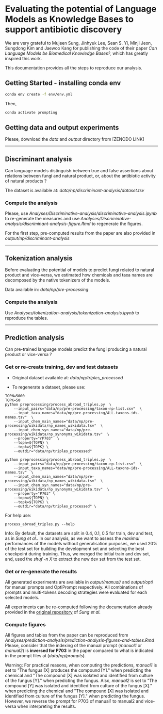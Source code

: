 # Evaluating the potential of Language Models as Knowledge Bases to support antibiotic discovery

We are very grateful to Mujeen Sung, Jinhyuk Lee, Sean S. Yi, Minji Jeon, Sungdong Kim and Jaewoo Kang for publishing the code of their paper *Can Language Models be Biomedical Knowledge Bases?*, which has greatly inspired this work.

This documentation provides all the steps to reproduce our analysis.
 
## Getting Started - installing conda env

```bash
conda env create -f env/env.yml
```

Then,
```bash
conda activate prompting
```

## Getting data and output experiments

Please, download the *data* and *output* directory from [ZENODO LINK]

* * *

## Discriminant analysis

Can language models distinguish between true and false assertions about relations between fungi and natural product, or, about the antibiotic activity of natural products ?

The dataset is available at: *data/np/discriminant-analysis/dataset.tsv*

### Compute the analysis
Please, use *Analyses/Discriminative-analysis/discriminative-analysis.ipynb* to re-generate the measures and use *Analyses/Discriminative-analysis/discriminant-analysis-figure.Rmd* to regenerate the figures.

For the first step, pre-computed results from the paper are also provided in *output/np/discriminant-analysis*

* * *

## Tokenization analysis

Before evaluating the potential of models to predict fungi related to natural product and vice-versa, we estimated how chemicals and taxa names are decomposed by the native tokenizers of the models.

Data available in: *data/np/pre-processing*

### Compute the analysis

Use *Analyses/tokenization-analysis/tokenization-analysis.ipynb* to reproduce the tables.

* * *

## Prediction analysis

Can pre-trained language models predict the fungi producing a natural product or vice-versa ?

### Get or re-create training, dev and test datasets

* Original dataset available at: *data/np/triples_processed*

* To regenerate a dataset, please use:

```{bash}
TOPN=5000
TOPK=50
python preprocessing/process_abroad_triples.py  \
    --input_pairs="data/np/pre-processing/taxon-np-list.csv"  \
    --input_taxa_names="data/np/pre-processing/ALL-taxons-ids-names.tsv"  \
    --input_chem_main_names="data/np/pre-processing/wikidata/np_names_wikidata.tsv"  \
    --input_chem_syn_names="data/np/pre-processing/wikidata/np_synonyms_wikidata.tsv"  \
    --property="rP703"  \
    --topn=${TOPN} \
    --topk=${TOPK} \
    --outdir="data/np/triples_processed"

python preprocessing/process_abroad_triples.py  \
    --input_pairs="data/np/pre-processing/taxon-np-list.csv"  \
    --input_taxa_names="data/np/pre-processing/ALL-taxons-ids-names.tsv"  \
    --input_chem_main_names="data/np/pre-processing/wikidata/np_names_wikidata.tsv"  \
    --input_chem_syn_names="data/np/pre-processing/wikidata/np_synonyms_wikidata.tsv"  \
    --property="P703" \
    --topn=${TOPN} \
    --topk=${TOPK} \
    --outdir="data/np/triples_processed" \
```

For help use:
```{bash}
process_abroad_triples.py --help
```

Info: By default, the datasets are split in 0.4, 0.1, 0.5 for train, dev and test, as in *Sung et al.*. In our analysis, as we want to assess the *maximal* performances of the models without generalisation purposes, we used 20% of the test set for building the development set and selecting the best checkpoint during training. Thus, we merged the initial train and dev set, and, used the *shuf -n X* to extract the new dev set from the test set.

### Get or re-generate the results

All generated experiments are available in *output/manual/* and *output/opti* for manual prompts and OptiPrompt respectively. All combinations of prompts and multi-tokens decoding strategies were evaluated for each selected models.

All experiments can be re-computed following the documentation already provided in the [original repository](https://github.com/dmis-lab/BioLAMA) of *Sung et al.*

### Compute figures

All figures and tables from the paper can be reproduced from *Analyses/prediction-analysis/prediction-analysis-figures-and-tables.Rmd*
Please, consider that the indexing of the manual prompt (*manual1* or *manual2*) is **inversed for P703** in the paper compared to what is indicated in the prompt files at (*data/np/prompts*).

Warning: For practical reasons, when computing the predictions, *manual1* is set to "The fungus [X] produces the compound [Y]." when predicting the chemical and "The compound [X] was isolated and identified from culture of the fungus [Y]." when predicting the fungus. Also, *manual2* is set to "The compound [Y] was isolated and identified from culture of the fungus [X]." when predicting the chemical and "The compound [X] was isolated and identified from culture of the fungus [Y]." when predicting the fungus. However, we reverse the prompt for P703 of manual1 to manual2 and vice-versa when interpreting the results.

